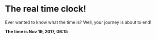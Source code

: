 # The real time clock!

Ever wanted to know what the time is? Well, your journey is about to end!

**The time is Nov 19, 2017, 06:15**